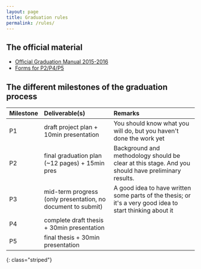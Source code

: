 ```yaml
---
layout: page
title: Graduation rules
permalink: /rules/
---
```


## The official material

  - [Official Graduation Manual 2015-2016](http://studenten.tudelft.nl/fileadmin/Files/studentenportal/os/BKspecifiek/Graduation_Manual_Geomatics_2015-2016.pdf)
  - [Forms for P2/P4/P5](http://studenten.tudelft.nl/en/students/faculty-specific/architecture/forms/)



## The different milestones of the graduation process 

  | Milestone | Deliverable(s) | Remarks |
  |:----------|:---------------|:--------|
  | P1        | draft project plan + 10min presentation | You should know what you will do, but you haven't done the work yet  |
  | P2        | final graduation plan (~12 pages) + 15min pres | Background and methodology should be clear at this stage. And you should have preliminary results. |
  | P3        | mid-term progress (only presentation, no document to submit) | A good idea to have written some parts of the thesis; or it's a very good idea to start thinking about it  |
  | P4        | complete draft thesis + 30min presentation |  |
  | P5        | final thesis + 30min presentation |  |
  {: class="striped"}
